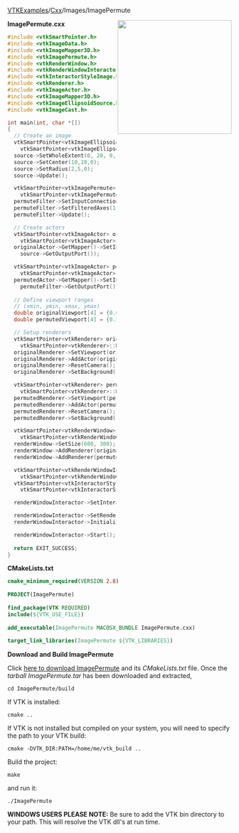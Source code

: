 [VTKExamples](/home/)/[Cxx](/Cxx)/Images/ImagePermute

<img align="right" src="https://github.com/lorensen/VTKExamples/blob/gh-pages/Testing/Baseline/Images/TestImagePermute.png?raw=true" width="256" />

**ImagePermute.cxx**
```c++
#include <vtkSmartPointer.h>
#include <vtkImageData.h>
#include <vtkImageMapper3D.h>
#include <vtkImagePermute.h>
#include <vtkRenderWindow.h>
#include <vtkRenderWindowInteractor.h>
#include <vtkInteractorStyleImage.h>
#include <vtkRenderer.h>
#include <vtkImageActor.h>
#include <vtkImageMapper3D.h>
#include <vtkImageEllipsoidSource.h>
#include <vtkImageCast.h>

int main(int, char *[])
{
  // Create an image
  vtkSmartPointer<vtkImageEllipsoidSource > source = 
    vtkSmartPointer<vtkImageEllipsoidSource >::New();
  source->SetWholeExtent(0, 20, 0, 20, 0, 0);
  source->SetCenter(10,10,0);
  source->SetRadius(2,5,0);
  source->Update();

  vtkSmartPointer<vtkImagePermute> permuteFilter = 
    vtkSmartPointer<vtkImagePermute>::New();
  permuteFilter->SetInputConnection(source->GetOutputPort());
  permuteFilter->SetFilteredAxes(1,0,2);
  permuteFilter->Update();

  // Create actors
  vtkSmartPointer<vtkImageActor> originalActor =
    vtkSmartPointer<vtkImageActor>::New();
  originalActor->GetMapper()->SetInputConnection(
    source->GetOutputPort());

  vtkSmartPointer<vtkImageActor> permutedActor =
    vtkSmartPointer<vtkImageActor>::New();
  permutedActor->GetMapper()->SetInputConnection(
    permuteFilter->GetOutputPort());
  
  // Define viewport ranges
  // (xmin, ymin, xmax, ymax)
  double originalViewport[4] = {0.0, 0.0, 0.5, 1.0};
  double permutedViewport[4] = {0.5, 0.0, 1.0, 1.0};

  // Setup renderers
  vtkSmartPointer<vtkRenderer> originalRenderer =
    vtkSmartPointer<vtkRenderer>::New();
  originalRenderer->SetViewport(originalViewport);
  originalRenderer->AddActor(originalActor);
  originalRenderer->ResetCamera();
  originalRenderer->SetBackground(.4, .5, .6);

  vtkSmartPointer<vtkRenderer> permutedRenderer =
    vtkSmartPointer<vtkRenderer>::New();
  permutedRenderer->SetViewport(permutedViewport);
  permutedRenderer->AddActor(permutedActor);
  permutedRenderer->ResetCamera();
  permutedRenderer->SetBackground(.4, .5, .7);

  vtkSmartPointer<vtkRenderWindow> renderWindow =
    vtkSmartPointer<vtkRenderWindow>::New();
  renderWindow->SetSize(600, 300);
  renderWindow->AddRenderer(originalRenderer);
  renderWindow->AddRenderer(permutedRenderer);

  vtkSmartPointer<vtkRenderWindowInteractor> renderWindowInteractor =
    vtkSmartPointer<vtkRenderWindowInteractor>::New();
  vtkSmartPointer<vtkInteractorStyleImage> style =
    vtkSmartPointer<vtkInteractorStyleImage>::New();

  renderWindowInteractor->SetInteractorStyle(style);

  renderWindowInteractor->SetRenderWindow(renderWindow);
  renderWindowInteractor->Initialize();

  renderWindowInteractor->Start();
  
  return EXIT_SUCCESS;
}
```
**CMakeLists.txt**
```cmake
cmake_minimum_required(VERSION 2.8)
 
PROJECT(ImagePermute)
 
find_package(VTK REQUIRED)
include(${VTK_USE_FILE})
 
add_executable(ImagePermute MACOSX_BUNDLE ImagePermute.cxx)
 
target_link_libraries(ImagePermute ${VTK_LIBRARIES})
```

**Download and Build ImagePermute**

Click [here to download ImagePermute](https://github.com/lorensen/VTKWikiExamplesTarballs/raw/master/ImagePermute.tar) and its *CMakeLists.txt* file.
Once the *tarball ImagePermute.tar* has been downloaded and extracted,
```
cd ImagePermute/build 
```
If VTK is installed:
```
cmake ..
```
If VTK is not installed but compiled on your system, you will need to specify the path to your VTK build:
```
cmake -DVTK_DIR:PATH=/home/me/vtk_build ..
```
Build the project:
```
make
```
and run it:
```
./ImagePermute
```
**WINDOWS USERS PLEASE NOTE:** Be sure to add the VTK bin directory to your path. This will resolve the VTK dll's at run time.

